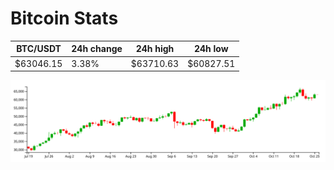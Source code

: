 # Bitcoin Stats

BTC/USDT|24h change|24h high|24h low|
|---|---|---|---|
|$63046.15|3.38%|$63710.63|$60827.51|

<img src="./chart.svg">
